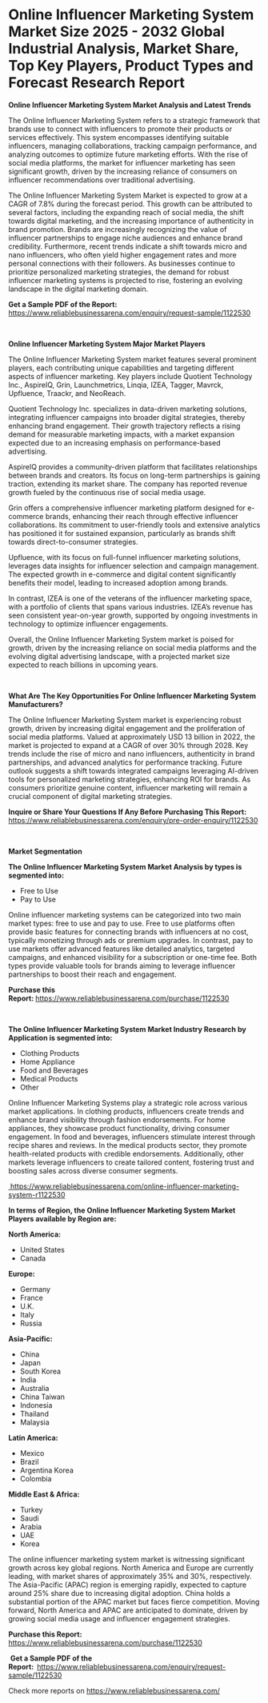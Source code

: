 <p><h1>Online Influencer Marketing System Market Size 2025 - 2032 Global Industrial Analysis, Market Share, Top Key Players, Product Types and Forecast Research Report</h1></p><p><strong>Online Influencer Marketing System Market Analysis and Latest Trends</strong></p>
<p><p>The Online Influencer Marketing System refers to a strategic framework that brands use to connect with influencers to promote their products or services effectively. This system encompasses identifying suitable influencers, managing collaborations, tracking campaign performance, and analyzing outcomes to optimize future marketing efforts. With the rise of social media platforms, the market for influencer marketing has seen significant growth, driven by the increasing reliance of consumers on influencer recommendations over traditional advertising.</p><p>The Online Influencer Marketing System Market is expected to grow at a CAGR of 7.8% during the forecast period. This growth can be attributed to several factors, including the expanding reach of social media, the shift towards digital marketing, and the increasing importance of authenticity in brand promotion. Brands are increasingly recognizing the value of influencer partnerships to engage niche audiences and enhance brand credibility. Furthermore, recent trends indicate a shift towards micro and nano influencers, who often yield higher engagement rates and more personal connections with their followers. As businesses continue to prioritize personalized marketing strategies, the demand for robust influencer marketing systems is projected to rise, fostering an evolving landscape in the digital marketing domain.</p></p>
<p><strong>Get a Sample PDF of the Report:&nbsp;</strong> <a href="https://www.reliablebusinessarena.com/enquiry/request-sample/1122530?utm_campaign=2822&utm_medium=2&utm_source=Github&utm_content=ia&utm_term=11032025&utm_id=online-influencer-marketing-system">https://www.reliablebusinessarena.com/enquiry/request-sample/1122530</a></p>
<p>&nbsp;</p>
<p><strong>Online Influencer Marketing System Major Market Players</strong></p>
<p><p>The Online Influencer Marketing System market features several prominent players, each contributing unique capabilities and targeting different aspects of influencer marketing. Key players include Quotient Technology Inc., AspireIQ, Grin, Launchmetrics, Linqia, IZEA, Tagger, Mavrck, Upfluence, Traackr, and NeoReach.</p><p>Quotient Technology Inc. specializes in data-driven marketing solutions, integrating influencer campaigns into broader digital strategies, thereby enhancing brand engagement. Their growth trajectory reflects a rising demand for measurable marketing impacts, with a market expansion expected due to an increasing emphasis on performance-based advertising.</p><p>AspireIQ provides a community-driven platform that facilitates relationships between brands and creators. Its focus on long-term partnerships is gaining traction, extending its market share. The company has reported revenue growth fueled by the continuous rise of social media usage.</p><p>Grin offers a comprehensive influencer marketing platform designed for e-commerce brands, enhancing their reach through effective influencer collaborations. Its commitment to user-friendly tools and extensive analytics has positioned it for sustained expansion, particularly as brands shift towards direct-to-consumer strategies.</p><p>Upfluence, with its focus on full-funnel influencer marketing solutions, leverages data insights for influencer selection and campaign management. The expected growth in e-commerce and digital content significantly benefits their model, leading to increased adoption among brands.</p><p>In contrast, IZEA is one of the veterans of the influencer marketing space, with a portfolio of clients that spans various industries. IZEA’s revenue has seen consistent year-on-year growth, supported by ongoing investments in technology to optimize influencer engagements.</p><p>Overall, the Online Influencer Marketing System market is poised for growth, driven by the increasing reliance on social media platforms and the evolving digital advertising landscape, with a projected market size expected to reach billions in upcoming years.</p></p>
<p>&nbsp;</p>
<p><strong>What Are The Key Opportunities For Online Influencer Marketing System Manufacturers?</strong></p>
<p><p>The Online Influencer Marketing System market is experiencing robust growth, driven by increasing digital engagement and the proliferation of social media platforms. Valued at approximately USD 13 billion in 2022, the market is projected to expand at a CAGR of over 30% through 2028. Key trends include the rise of micro and nano influencers, authenticity in brand partnerships, and advanced analytics for performance tracking. Future outlook suggests a shift towards integrated campaigns leveraging AI-driven tools for personalized marketing strategies, enhancing ROI for brands. As consumers prioritize genuine content, influencer marketing will remain a crucial component of digital marketing strategies.</p></p>
<p><strong>Inquire or Share Your Questions If Any Before Purchasing This Report:</strong> <a href="https://www.reliablebusinessarena.com/enquiry/pre-order-enquiry/1122530?utm_campaign=2822&utm_medium=2&utm_source=Github&utm_content=ia&utm_term=11032025&utm_id=online-influencer-marketing-system">https://www.reliablebusinessarena.com/enquiry/pre-order-enquiry/1122530</a></p>
<p>&nbsp;</p>
<p><strong>Market Segmentation</strong></p>
<p><strong>The Online Influencer Marketing System Market Analysis by types is segmented into:</strong></p>
<p><ul><li>Free to Use</li><li>Pay to Use</li></ul></p>
<p><p>Online influencer marketing systems can be categorized into two main market types: free to use and pay to use. Free to use platforms often provide basic features for connecting brands with influencers at no cost, typically monetizing through ads or premium upgrades. In contrast, pay to use markets offer advanced features like detailed analytics, targeted campaigns, and enhanced visibility for a subscription or one-time fee. Both types provide valuable tools for brands aiming to leverage influencer partnerships to boost their reach and engagement.</p></p>
<p><strong>Purchase this Report:&nbsp;</strong><a href="https://www.reliablebusinessarena.com/purchase/1122530?utm_campaign=2822&utm_medium=2&utm_source=Github&utm_content=ia&utm_term=11032025&utm_id=online-influencer-marketing-system">https://www.reliablebusinessarena.com/purchase/1122530</a></p>
<p>&nbsp;</p>
<p><strong>The Online Influencer Marketing System Market Industry Research by Application is segmented into:</strong></p>
<p><ul><li>Clothing Products</li><li>Home Appliance</li><li>Food and Beverages</li><li>Medical Products</li><li>Other</li></ul></p>
<p><p>Online Influencer Marketing Systems play a strategic role across various market applications. In clothing products, influencers create trends and enhance brand visibility through fashion endorsements. For home appliances, they showcase product functionality, driving consumer engagement. In food and beverages, influencers stimulate interest through recipe shares and reviews. In the medical products sector, they promote health-related products with credible endorsements. Additionally, other markets leverage influencers to create tailored content, fostering trust and boosting sales across diverse consumer segments.</p></p>
<p><a href="https://www.reliablebusinessarena.com/online-influencer-marketing-system-r1122530?utm_campaign=2822&utm_medium=2&utm_source=Github&utm_content=ia&utm_term=11032025&utm_id=online-influencer-marketing-system">&nbsp;https://www.reliablebusinessarena.com/online-influencer-marketing-system-r1122530</a></p>
<p><strong>In terms of Region, the Online Influencer Marketing System Market Players available by Region are:</strong></p>
<p>
    <p> <strong> North America: </strong>
        <ul>
            <li>United States</li>
            <li>Canada</li>
        </ul>
        </p> 
    <p> <strong> Europe: </strong>
        <ul>
            <li>Germany</li>
            <li>France</li>
            <li>U.K.</li>
            <li>Italy</li>
            <li>Russia</li>
        </ul>
        </p> 
    <p> <strong> Asia-Pacific: </strong>
        <ul>
            <li>China</li>
            <li>Japan</li>
            <li>South Korea</li>
            <li>India</li>
            <li>Australia</li>
            <li>China Taiwan</li>
            <li>Indonesia</li>
            <li>Thailand</li>
            <li>Malaysia</li>
        </ul>
        </p> 
    <p> <strong> Latin America: </strong>
        <ul>
            <li>Mexico</li>
            <li>Brazil</li>
            <li>Argentina Korea</li>
            <li>Colombia</li>
        </ul>
        </p> 
    <p> <strong> Middle East & Africa: </strong>
        <ul>
            <li>Turkey</li>
            <li>Saudi</li>
            <li>Arabia</li>
            <li>UAE</li>
            <li>Korea</li>
        </ul>
    </p>
    </p>
<p><p>The online influencer marketing system market is witnessing significant growth across key global regions. North America and Europe are currently leading, with market shares of approximately 35% and 30%, respectively. The Asia-Pacific (APAC) region is emerging rapidly, expected to capture around 25% share due to increasing digital adoption. China holds a substantial portion of the APAC market but faces fierce competition. Moving forward, North America and APAC are anticipated to dominate, driven by growing social media usage and influencer engagement strategies.</p></p>
<p><strong>Purchase this Report: </strong><a href="https://www.reliablebusinessarena.com/purchase/1122530?utm_campaign=2822&utm_medium=2&utm_source=Github&utm_content=ia&utm_term=11032025&utm_id=online-influencer-marketing-system">https://www.reliablebusinessarena.com/purchase/1122530</a></p>
<p>&nbsp;<strong>Get a Sample PDF of the Report:&nbsp;&nbsp;</strong><a href="https://www.reliablebusinessarena.com/enquiry/request-sample/1122530?utm_campaign=2822&utm_medium=2&utm_source=Github&utm_content=ia&utm_term=11032025&utm_id=online-influencer-marketing-system">https://www.reliablebusinessarena.com/enquiry/request-sample/1122530</a></p>
<p><strong></strong></p>
<p>Check more reports on <a href="https://www.reliablebusinessarena.com/?utm_campaign=2822&utm_medium=2&utm_source=Github&utm_content=ia&utm_term=11032025&utm_id=online-influencer-marketing-system">https://www.reliablebusinessarena.com/</a></p>